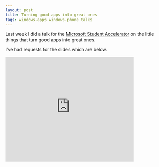 ```yaml
---
layout: post
title: Turning good apps into great ones
tags: windows-apps windows-phone talks  
---
```


Last week I did a talk for the [Microsoft Student Accelerator](http://www.microsoft.co.nz/msa) on the little things that turn good apps into great ones.

I've had requests for the slides which are below.

<iframe src="https://onedrive.live.com/embed?cid=D28A1F0AF33100D0&resid=D28A1F0AF33100D0%2126511&authkey=ALzV4xX2zDnylrA&em=2" width="402" height="327" frameborder="0" scrolling="no"></iframe>
